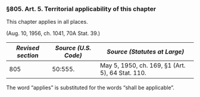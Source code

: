 ### §805. Art. 5. Territorial applicability of this chapter ###

This chapter applies in all places.

(Aug. 10, 1956, ch. 1041, 70A Stat. 39.)

|*Revised section*|*Source (U.S. Code)*|          *Source (Statutes at Large)*          |
|-----------------|--------------------|------------------------------------------------|
|       805       |      50:555.       |May 5, 1950, ch. 169, §1 (Art. 5), 64 Stat. 110.|

The word “applies” is substituted for the words “shall be applicable”.